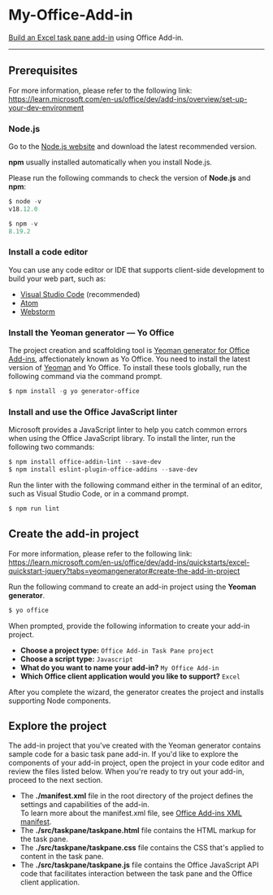 # My-Office-Add-in
[Build an Excel task pane add-in](https://learn.microsoft.com/en-us/office/dev/add-ins/quickstarts/excel-quickstart-jquery?tabs=yeomangenerator) using Office Add-in.

---
## Prerequisites
For more information, please refer to the following link: <br/>
https://learn.microsoft.com/en-us/office/dev/add-ins/overview/set-up-your-dev-environment

### Node.js
Go to the [Node.js website](https://nodejs.org/en/) and download the latest recommended version.

**npm** usually installed automatically when you install Node.js.

Please run the following commands to check the version of **Node.js** and **npm**:
```powershell
$ node -v
v18.12.0

$ npm -v
8.19.2
```

### Install a code editor
You can use any code editor or IDE that supports client-side development to build your web part, such as:

- [Visual Studio Code](https://code.visualstudio.com/) (recommended)
- [Atom](https://atom.io/)
- [Webstorm](https://www.jetbrains.com/webstorm)

### Install the Yeoman generator — Yo Office
The project creation and scaffolding tool is [Yeoman generator for Office Add-ins](https://learn.microsoft.com/en-us/office/dev/add-ins/develop/yeoman-generator-overview), affectionately known as Yo Office. You need to install the latest version of [Yeoman](https://github.com/yeoman/yo) and Yo Office. To install these tools globally, run the following command via the command prompt.
```powershell
$ npm install -g yo generator-office
```

### Install and use the Office JavaScript linter
Microsoft provides a JavaScript linter to help you catch common errors when using the Office JavaScript library. To install the linter, run the following two commands:
```powershell
$ npm install office-addin-lint --save-dev
$ npm install eslint-plugin-office-addins --save-dev
```

Run the linter with the following command either in the terminal of an editor, such as Visual Studio Code, or in a command prompt.
```powershell
$ npm run lint
```

## Create the add-in project
For more information, please refer to the following link: <br/>
https://learn.microsoft.com/en-us/office/dev/add-ins/quickstarts/excel-quickstart-jquery?tabs=yeomangenerator#create-the-add-in-project

Run the following command to create an add-in project using the **Yeoman generator**.
```powershell
$ yo office
```

When prompted, provide the following information to create your add-in project.

* **Choose a project type:** `Office Add-in Task Pane project`
* **Choose a script type:** `Javascript`
* **What do you want to name your add-in?** `My Office Add-in`
* **Which Office client application would you like to support?** `Excel`

After you complete the wizard, the generator creates the project and installs supporting Node components.

## Explore the project
The add-in project that you've created with the Yeoman generator contains sample code for a basic task pane add-in. If you'd like to explore the components of your add-in project, open the project in your code editor and review the files listed below. When you're ready to try out your add-in, proceed to the next section.
* The **./manifest.xml** file in the root directory of the project defines the settings and capabilities of the add-in.<br/>To learn more about the manifest.xml file, see [Office Add-ins XML manifest](https://learn.microsoft.com/en-us/office/dev/add-ins/develop/add-in-manifests).
* The **./src/taskpane/taskpane.html** file contains the HTML markup for the task pane.
* The **./src/taskpane/taskpane.css** file contains the CSS that's applied to content in the task pane.
* The **./src/taskpane/taskpane.js** file contains the Office JavaScript API code that facilitates interaction between the task pane and the Office client application.
